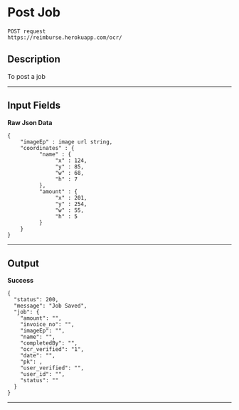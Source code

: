 # Post Job

    POST request
    https://reimburse.herokuapp.com/ocr/

## Description
To post a job

***

## Input Fields

**Raw Json Data**
```
{
    "imageEp" : image url string,
    "coordinates" : {
          "name" : {
               "x" : 124,
               "y" : 85,
               "w" : 68,
               "h" : 7
          },
          "amount" : {
               "x" : 201,
               "y" : 254,
               "w" : 55,
               "h" : 5
          }
    }
}
```   
***

## Output

**Success**
```
{
  "status": 200,
  "message": "Job Saved",
  "job": {
    "amount": "",
    "invoice_no": "",
    "imageEp": "",
    "name": "",
    "completedBy": "",
    "ocr_verified": "1",
    "date": "",
    "pk": ,
    "user_verified": "",
    "user_id": "",
    "status": ""
  }
}
```
***
